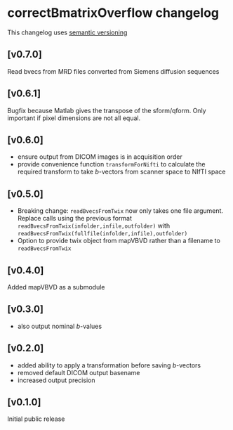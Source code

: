 # correctBmatrixOverflow changelog
This changelog uses [semantic versioning](https://semver.org/)

## [v0.7.0]
Read bvecs from MRD files converted from Siemens diffusion sequences

## [v0.6.1]
Bugfix because Matlab gives the transpose of the sform/qform.
Only important if pixel dimensions are not all equal.

## [v0.6.0]
- ensure output from DICOM images is in acquisition order
- provide convenience function `transformForNifti` to calculate the required transform to take *b*-vectors from scanner space to NIfTI space

## [v0.5.0]
- Breaking change: `readBvecsFromTwix` now only takes one file argument.
Replace calls using the previous format `readBvecsFromTwix(infolder,infile,outfolder)` with `readBvecsFromTwix(fullfile(infolder,infile),outfolder)`
- Option to provide twix object from mapVBVD rather than a filename to `readBvecsFromTwix`

## [v0.4.0]
Added mapVBVD as a submodule

## [v0.3.0]
- also output nominal *b*-values

## [v0.2.0]
- added ability to apply a transformation before saving *b*-vectors
- removed default DICOM output basename
- increased output precision

## [v0.1.0]
Initial public release
